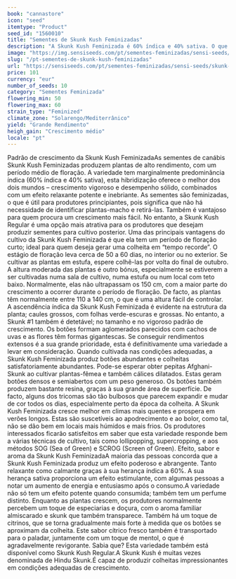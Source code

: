 ```yaml
---
book: "cannastore"
icon: "seed"
itemtype: "Product"
seed_id: "1560010"
title: "Sementes de Skunk Kush Feminizadas"
description: "A Skunk Kush Feminizada é 60% índica e 40% sativa. O que resulta em plantas vigorosamente robustas, com grandes rendimentos e um efeito relaxante poderoso."
image: "https://img.sensiseeds.com/pt/sementes-feminizadas/sensi-seeds/skunk-kush-feminizada-image.png"
slug: "/pt-sementes-de-skunk-kush-feminizadas"
url: "https://sensiseeds.com/pt/sementes-feminizadas/sensi-seeds/skunk-kush-feminizada?a_aid=cannastore"
price: 101
currency: "eur"
number_of_seeds: 10
category: "Sementes Feminizada"
flowering_min: 50
flowering_max: 60
strain_type: "Feminized"
climate_zone: "Solarengo/Mediterrânico"
yield: "Grande Rendimento"
heigh_gain: "Crescimento médio"
locale: "pt"
---
```

Padrão de crescimento da Skunk Kush FeminizadaAs sementes de canábis Skunk Kush Feminizadas produzem plantas de alto rendimento, com um período médio de floração. A variedade tem marginalmente predominância índica (60% índica e 40% sativa), esta hibridização oferece o melhor dos dois mundos – crescimento vigoroso e desempenho sólido, combinados com um efeito relaxante potente e inebriante. As sementes são feminizadas, o que é útil para produtores principiantes, pois significa que não há necessidade de identificar plantas-macho e retirá-las. Também é vantajoso para quem procura um crescimento mais fácil. No entanto, a Skunk Kush Regular é uma opção mais atrativa para os produtores que desejam produzir sementes para cultivo posterior. Uma das principais vantagens do cultivo da Skunk Kush Feminizada é que ela tem um período de floração curto; ideal para quem deseja gerar uma colheita em “tempo recorde”. O estágio de floração leva cerca de 50 a 60 dias, no interior ou no exterior. Se cultivar as plantas em estufa, espere colhê-las por volta do final de outubro. A altura moderada das plantas é outro bónus, especialmente se estiverem a ser cultivadas numa sala de cultivo, numa estufa ou num local com teto baixo. Normalmente, elas não ultrapassam os 150 cm, com a maior parte do crescimento a ocorrer durante o período de floração. De facto, as plantas têm normalmente entre 110 a 140 cm, o que é uma altura fácil de controlar. A ascendência índica da Skunk Kush Feminizada é evidente na estrutura da planta; caules grossos, com folhas verde-escuras e grossas. No entanto, a Skunk #1 também é detetável; no tamanho e no vigoroso padrão de crescimento. Os botões formam aglomerados parecidos com cachos de uvas e as flores têm formas gigantescas. Se conseguir rendimentos extensos é a sua grande prioridade, esta é definitivamente uma variedade a levar em consideração. Quando cultivada nas condições adequadas, a Skunk Kush Feminizada produz botões abundantes e colheitas satisfatoriamente abundantes. Pode-se esperar obter pepitas Afghani-Skunk ao cultivar plantas-fêmea e também cálices dilatados. Estas geram botões densos e semiabertos com um peso generoso. Os botões também produzem bastante resina, graças à sua grande área de superfície. De facto, alguns dos tricomas são tão bulbosos que parecem expandir e mudar de cor todos os dias, especialmente perto da época da colheita. A Skunk Kush Feminizada cresce melhor em climas mais quentes e prospera em verões longos. Estas são suscetíveis ao apodrecimento e ao bolor, como tal, não se dão bem em locais mais húmidos e mais frios. Os produtores interessados ficarão satisfeitos em saber que esta variedade responde bem a várias técnicas de cultivo, tais como lollipopping, supercropping, e aos métodos SOG (Sea of Green) e SCROG (Screen of Green). Efeito, sabor e aroma da Skunk Kush FeminizadaA maioria das pessoas concorda que a Skunk Kush Feminizada produz um efeito poderoso e abrangente. Tanto relaxante como calmante graças à sua herança índica a 60%. A sua herança sativa proporciona um efeito estimulante, com algumas pessoas a notar um aumento de energia e entusiasmo após o consumo.A variedade não só tem um efeito potente quando consumida; também tem um perfume distinto. Enquanto as plantas crescem, os produtores normalmente percebem um toque de especiarias e doçura, com o aroma familiar almiscarado e skunk que também transparece. Também há um toque de citrinos, que se torna gradualmente mais forte à medida que os botões se aproximam da colheita. Este sabor cítrico fresco também é transportado para o paladar, juntamente com um toque de mentol, o que é agradavelmente revigorante. Sabia que? Esta variedade também está disponível como Skunk Kush Regular.A Skunk Kush é muitas vezes denominada de Hindu Skunk.É capaz de produzir colheitas impressionantes em condições adequadas de crescimento.
